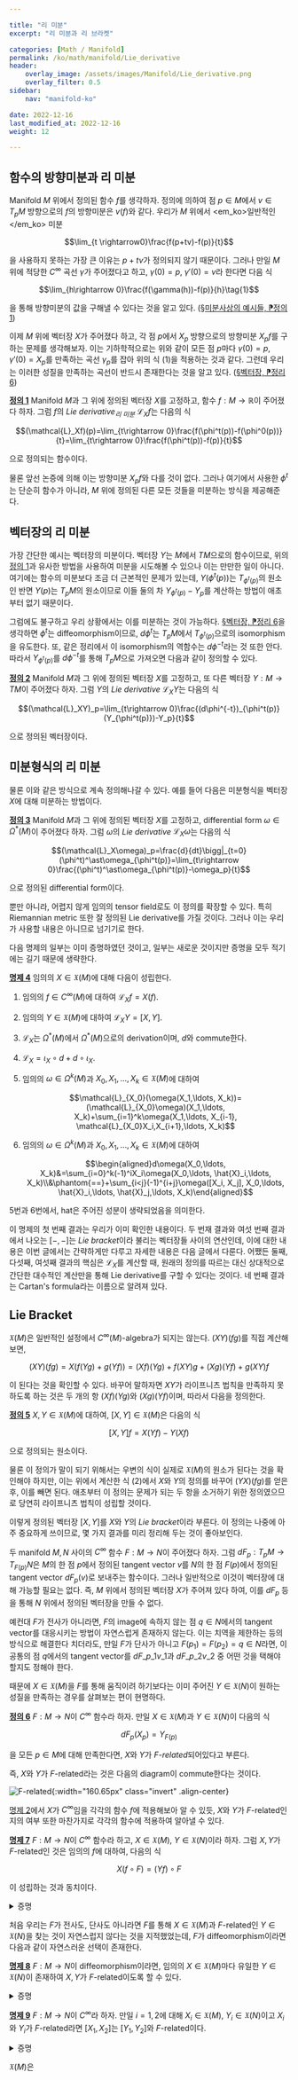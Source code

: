 ```yaml
---

title: "리 미분"
excerpt: "리 미분과 리 브라켓"

categories: [Math / Manifold]
permalink: /ko/math/manifold/Lie_derivative
header:
    overlay_image: /assets/images/Manifold/Lie_derivative.png
    overlay_filter: 0.5
sidebar: 
    nav: "manifold-ko"

date: 2022-12-16
last_modified_at: 2022-12-16
weight: 12

---
```


## 함수의 방향미분과 리 미분

Manifold $M$ 위에서 정의된 함수 $f$를 생각하자. 정의에 의하여 점 $p\in M$에서 $v\in T_pM$ 방향으로의 $f$의 방향미분은 $v(f)$와 같다. 우리가 $M$ 위에서 <em_ko>일반적인</em_ko> 미분

$$\lim_{t \rightarrow0}\frac{f(p+tv)-f(p)}{t}$$

을 사용하지 못하는 가장 큰 이유는 $p+tv$가 정의되지 않기 때문이다. 그러나 만일 $M$ 위에 적당한 $C^\infty$ 곡선 $\gamma$가 주어졌다고 하고, $\gamma(0)=p$, $\gamma'(0)=v$라 한다면 다음 식

$$\lim_{h\rightarrow 0}\frac{f(\gamma(h))-f(p)}{h}\tag{1}$$

을 통해 방향미분의 값을 구해낼 수 있다는 것을 알고 있다. ([§미분사상의 예시들, ⁋정의 1](/ko/math/manifold/examples_of_differentials#df1)) 

이제 $M$ 위에 벡터장 $X$가 주어졌다 하고, 각 점 $p$에서 $X_p$ 방향으로의 방향미분 $X_pf$를 구하는 문제를 생각해보자. 이는 기하학적으로는 위와 같이 모든 점 $p$마다 $\gamma(0)=p$, $\gamma'(0)=X_p$를 만족하는 곡선 $\gamma_p$를 잡아 위의 식 (1)을 적용하는 것과 같다. 그런데 우리는 이러한 성질을 만족하는 곡선이 반드시 존재한다는 것을 알고 있다. ([§벡터장, ⁋정리 6](/ko/math/manifold/vector_fields#thm6))

<div class="definition" markdown="1">
 
<ins id="df1">**정의 1**</ins> Manifold $M$과 그 위에 정의된 벡터장 $X$를 고정하고, 함수 $f:M\rightarrow\mathbb{R}$이 주어졌다 하자. 그럼 $f$의 *Lie derivative<sub>리 미분</sub>* $\mathcal{L}_Xf$는 다음의 식

$$(\mathcal{L}_Xf)(p)=\lim_{t\rightarrow 0}\frac{f(\phi^t(p))-f(\phi^0(p))}{t}=\lim_{t\rightarrow 0}\frac{f(\phi^t(p))-f(p)}{t}$$

으로 정의되는 함수이다.

</div> 

물론 앞선 논증에 의해 이는 방향미분 $X_pf$와 다를 것이 없다. 그러나 여기에서 사용한 $\phi^t$는 단순히 함수가 아니라, $M$ 위에 정의된 다른 모든 것들을 미분하는 방식을 제공해준다.

## 벡터장의 리 미분

가장 간단한 예시는 벡터장의 미분이다. 벡터장 $Y$는 $M$에서 $TM$으로의 함수이므로, 위의 [정의 1](#df1)과 유사한 방법을 사용하여 미분을 시도해볼 수 있으나 이는 만만한 일이 아니다. 여기에는 함수의 미분보다 조금 더 근본적인 문제가 있는데, $Y(\phi^t(p))$는 $T_{\phi^t(p)}$의 원소인 반면 $Y(p)$는 $T_pM$의 원소이므로 이들 둘의 차 $Y_{\phi^t(p)}-Y_p$를 계산하는 방법이 애초부터 없기 때문이다. 

그럼에도 불구하고 우리 상황에서는 이를 미분하는 것이 가능하다. [§벡터장, ⁋정리 6](/ko/math/manifold/vector_fields#thm6)을 생각하면 $\phi^t$는 diffeomorphism이므로, $d\phi^t$는 $T_pM$에서 $T_{\phi^t(p)}$으로의 isomorphism을 유도한다. 또, 같은 정리에서 이 isomorphism의 역함수는 $d\phi^{-t}$라는 것 또한 안다. 따라서 $Y_{\phi^t(p)}$를 $d\phi^{-t}$를 통해 $T_pM$으로 가져오면 다음과 같이 정의할 수 있다.

<div class="definition" markdown="1">

<ins id="df2">**정의 2**</ins> Manifold $M$과 그 위에 정의된 벡터장 $X$를 고정하고, 또 다른 벡터장 $Y:M\rightarrow TM$이 주어졌다 하자. 그럼 $Y$의 *Lie derivative* $\mathcal{L}_XY$는 다음의 식

$$(\mathcal{L}_XY)_p=\lim_{t\rightarrow 0}\frac{(d\phi^{-t})_{\phi^t(p)}(Y_{\phi^t(p)})-Y_p}{t}$$

으로 정의된 벡터장이다.

</div>

## 미분형식의 리 미분

물론 이와 같은 방식으로 계속 정의해나갈 수 있다. 예를 들어 다음은 미분형식을 벡터장 $X$에 대해 미분하는 방법이다.

<div class="definition" markdown="1">

<ins id="df3">**정의 3**</ins> Manifold $M$과 그 위에 정의된 벡터장 $X$를 고정하고, differential form $\omega\in\Omega^\ast(M)$이 주어졌다 하자. 그럼 $\omega$의 *Lie derivative* $\mathcal{L}_X\omega$는 다음의 식

$$(\mathcal{L}_X\omega)_p=\frac{d}{dt}\bigg|_{t=0}(\phi^t)^\ast\omega_{\phi^t(p)}=\lim_{t\rightarrow 0}\frac{(\phi^t)^\ast\omega_{\phi^t(p)}-\omega_p}{t}$$

으로 정의된 differential form이다.

</div>

뿐만 아니라, 어렵지 않게 임의의 tensor field로도 이 정의를 확장할 수 있다. 특히 Riemannian metric 또한 잘 정의된 Lie derivative를 가질 것이다. 그러나 이는 우리가 사용할 내용은 아니므로 넘기기로 한다.

다음 명제의 일부는 이미 증명하였던 것이고, 일부는 새로운 것이지만 증명을 모두 적기에는 길기 때문에 생략한다.

<div class="proposition" markdown="1">

<ins id="pp4">**명제 4**</ins> 임의의 $X\in\mathfrak{X}(M)$에 대해 다음이 성립한다.

1. 임의의 $f\in C^\infty(M)$에 대하여 $\mathcal{L}_Xf=X(f)$.
2. 임의의 $Y\in \mathfrak{X}(M)$에 대하여 $\mathcal{L}_XY=[X,Y]$.
3. $\mathcal{L}_X$는 $\Omega^\ast(M)$에서 $\Omega^\ast(M)$으로의 derivation이며, $d$와 commute한다.
4. $\mathcal{L}_X=\iota_X\circ d+d\circ\iota_X$.
5. 임의의 $\omega\in\Omega^k(M)$과 $X_0, X_1,\ldots, X_k\in\mathfrak{X}(M)$에 대하여
    
    $$\mathcal{L}_{X_0}(\omega(X_1,\ldots, X_k))=(\mathcal{L}_{X_0}\omega)(X_1,\ldots, X_k)+\sum_{i=1}^k\omega(X_1,\ldots, X_{i-1}, \mathcal{L}_{X_0}X_i,X_{i+1},\ldots, X_k)$$

6. 임의의 $\omega\in\Omega^k(M)$과 $X_0, X_1,\ldots, X_k\in\mathfrak{X}(M)$에 대하여

    $$\begin{aligned}d\omega(X_0,\ldots, X_k)&=\sum_{i=0}^k(-1)^iX_i\omega(X_0,\ldots, \hat{X}_i,\ldots, X_k)\\&\phantom{==}+\sum_{i<j}(-1)^{i+j}\omega([X_i, X_j], X_0,\ldots, \hat{X}_i,\ldots, \hat{X}_j,\ldots, X_k)\end{aligned}$$

5번과 6번에서, hat은 주어진 성분이 생략되었음을 의미한다.

</div>

이 명제의 첫 번째 결과는 우리가 이미 확인한 내용이다. 두 번재 결과와 여섯 번째 결과에서 나오는 $[-,-]$는 *Lie bracket*이라 불리는 벡터장들 사이의 연산인데, 이에 대한 내용은 이번 글에서는 간략하게만 다루고 자세한 내용은 다음 글에서 다룬다. 어쨌든 둘째, 다섯째, 여섯째 결과의 핵심은 $\mathcal{L}_X$를 계산할 때, 원래의 정의를 따르는 대신 상대적으로 간단한 대수적인 계산만을 통해 Lie derivative를 구할 수 있다는 것이다. 네 번째 결과는 Cartan's formula라는 이름으로 알려져 있다.

## Lie Bracket

$\mathfrak{X}(M)$은 일반적인 설정에서 $C^\infty(M)$-algebra가 되지는 않는다. $(XY)(fg)$를 직접 계산해보면,

$$(XY)(fg)=X(f(Yg)+g(Yf))=(Xf)(Yg)+f(XY)g+(Xg)(Yf)+g(XY)f\tag{2}$$

이 된다는 것을 확인할 수 있다. 바꾸어 말하자면 $XY$가 라이프니츠 법칙을 만족하지 못하도록 하는 것은 두 개의 항 $(Xf)(Yg)$와 $(Xg)(Yf)$이며, 따라서 다음을 정의한다.

<div class="definition" markdown="1">

<ins id="df5">**정의 5**</ins> $X,Y\in\mathfrak{X}(M)$에 대하여, $[X,Y]\in\mathfrak{X}(M)$은 다음의 식

$$[X,Y]f=X(Yf)-Y(Xf)$$

으로 정의되는 원소이다.

</div>

물론 이 정의가 말이 되기 위해서는 우변의 식이 실제로 $\mathfrak{X}(M)$의 원소가 된다는 것을 확인해야 하지만, 이는 위에서 계산한 식 (2)에서 $X$와 $Y$의 정의를 바꾸어 $(YX)(fg)$를 얻은 후, 이를 빼면 된다. 애초부터 이 정의는 문제가 되는 두 항을 소거하기 위한 정의였으므로 당연히 라이프니츠 법칙이 성립할 것이다.

이렇게 정의된 벡터장 $[X,Y]$를 $X$와 $Y$의 *Lie bracket*이라 부른다. 이 정의는 나중에 아주 중요하게 쓰이므로, 몇 가지 결과를 미리 정리해 두는 것이 좋아보인다.

두 manifold $M,N$ 사이의 $C^\infty$ 함수 $F:M\rightarrow N$이 주어졌다 하자. 그럼 $dF_p:T_pM\rightarrow T_{F(p)}N$은 $M$의 한 점 $p$에서 정의된 tangent vector $v$를 $N$의 한 점 $F(p)$에서 정의된 tangent vector $dF_p(v)$로 보내주는 함수이다. 그러나 일반적으로 이것이 벡터장에 대해 가능할 필요는 없다. 즉, $M$ 위에서 정의된 벡터장 $X$가 주어져 있다 하여, 이를 $dF_p$ 등을 통해 $N$ 위에서 정의된 벡터장을 만들 수 없다. 

예컨대 $F$가 전사가 아니라면, $F$의 image에 속하지 않는 점 $q\in N$에서의 tangent vector를 대응시키는 방법이 자연스럽게 존재하지 않는다. 이는 치역을 제한하는 등의 방식으로 해결한다 치더라도, 만일 $F$가 단사가 아니고 $F(p_1)=F(p_2)=q\in N$라면, 이 공통의 점 $q$에서의 tangent vector를 $dF\_{p\_1} v\_1$과 $dF\_{p\_2} v\_2$ 중 어떤 것을 택해야 할지도 정해야 한다.

때문에 $X\in\mathfrak{X}(M)$을 $F$를 통해 움직이려 하기보다는 이미 주어진 $Y\in\mathfrak{X}(N)$이 원하는 성질을 만족하는 경우를 살펴보는 편이 현명하다.

<div class="definition" markdown="1">

<ins id="df6">**정의 6**</ins> $F:M\rightarrow N$이 $C^\infty$ 함수라 하자. 만일 $X\in\mathfrak{X}(M)$과 $Y\in\mathfrak{X}(N)$이 다음의 식

$$dF_p(X_p)=Y_{F(p)}$$

을 모든 $p\in M$에 대해 만족한다면, $X$와 $Y$가 *$F$-related*되어있다고 부른다.

</div>

즉, $X$와 $Y$가 $F$-related라는 것은 다음의 diagram이 commute한다는 것이다.

![F-related](/assets/images/Manifold/Lie_derivative-1.png){:width="160.65px" class="invert" .align-center}

[명제 2](#pp2)에서 $X$가 $C^\infty$임을 각각의 함수 $f$에 적용해보아 알 수 있듯, $X$와 $Y$가 $F$-related인지의 여부 또한 마찬가지로 각각의 함수에 적용하여 알아낼 수 있다.

<div class="proposition" markdown="1">

<ins id="pp7">**명제 7**</ins> $F:M\rightarrow N$이 $C^\infty$ 함수라 하고, $X\in\mathfrak{X}(M)$, $Y\in\mathfrak{X}(N)$이라 하자. 그럼 $X,Y$가 $F$-related인 것은 임의의 $f$에 대하여, 다음의 식

$$X(f\circ F)=(Yf)\circ F$$

이 성립하는 것과 동치이다. 

</div>
<details class="proof" markdown="1">
<summary>증명</summary>

임의의 점 $p\in M$에 대하여,

$$X(f\circ F)(p)=X_p(f\circ F)=dF_p(X_p)f$$

그리고

$$((Yf)\circ F)(p)=(Yf)(F(p))=Y_{F(p)}f$$

이다. 따라서 주어진 두 조건이 동치이다.

</details>

처음 우리는 $F$가 전사도, 단사도 아니라면 $F$를 통해 $X\in\mathfrak{X}(M)$과 $F$-related인 $Y\in\mathfrak{X}(N)$을 찾는 것이 자연스럽지 않다는 것을 지적했었는데, $F$가 diffeomorphism이라면 다음과 같이 자연스러운 선택이 존재한다.

<div class="proposition" markdown="1">

<ins id="pp8">**명제 8**</ins> $F:M\rightarrow N$이 diffeomorphism이라면, 임의의 $X\in\mathfrak{X}(M)$마다 유일한 $Y\in\mathfrak{X}(N)$이 존재하여 $X,Y$가 $F$-related이도록 할 수 있다.

</div>
<details class="proof" markdown="1">
<summary>증명</summary>

각각의 $q\in N$마다 유일한 $p\in M$이 존재하여 $F(p)=q$이다. 따라서 각각의 점 $q\in N$마다, $Y$를 다음의 식

$$Y_q=dF_p(X_p)\qquad (F(p)=q)$$

으로 정의해주면 된다. $Y$가 $X$에 $F$-related이기 위해서는 위의 식이 반드시 성립해야 하므로, 이러한 $Y$가 유일하다는 것은 자명하다. 또, $Y:N\rightarrow TN$은 이제 다음 $C^\infty$ 함수들의 합성

$$N\overset{F^{-1}}{\longrightarrow}M\overset{X}{\longrightarrow}TM\overset{dF}{\longrightarrow}TN$$

이므로 $Y$는 $C^\infty$이다. 

</details>

<div class="proposition" markdown="1">

<ins id="pp9">**명제 9**</ins> $F:M\rightarrow N$이 $C^\infty$라 하자. 만일 $i=1,2$에 대해 $X_i\in\mathfrak{X}(M)$, $Y_i\in\mathfrak{X}(N)$이고 $X_i$와 $Y_i$가 $F$-related라면 $[X_1,X_2]$는 $[Y_1,Y_2]$와 $F$-related이다.

</div>
<details class="proof" markdown="1">
<summary>증명</summary>

다음의 식

$$dF_p([X_1,X_2]_p)=[Y_1,Y_2]_{F(p)}$$

이 모든 $p$에 대해 성립함을 보여야 한다. 이제 $F(p)$ 근방에서 정의된 임의의 함수 $f$에 대하여,

$$\begin{aligned}dF_p([X_1,X_2]_p)f&=[X_1,X_2]_p(f\circ F)\\
&=(X_1)_p(X_2(f\circ F))-(X_2)_p(X_1(f\circ F))\\
&=(X_1)_p((Y_2f)\circ F)-(X_2)_p((Y_1f)\circ F)\\
&=dF_p(X_1)_p(Y_2f)-dF_p(X_2)_p(Y_1f)\\
&=(Y_1)_{F(p)}(Y_2f)-(Y_2)_{F(p)}(Y_1f)\\
&=[Y_1,Y_2]_{F(p)}f\end{aligned}$$

이므로 원하는 결론을 얻는다.

</details>

$\mathfrak{X}(M)$은 